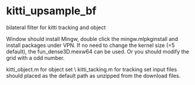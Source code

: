 # kitti_upsample_bf
bilateral filter for kitti tracking and object

Window should install Mingw, double click the mingw.mlpkginstall and install packages under VPN.
If no need to change the kernel size (=5 default), the fun_dense3D.mexw64 can be used. Or you should modify the grid with a odd number.

kitti_object.m for object set \\
kitti_tacking.m for tracking set
input files should placed as the default path as unzipped from the download files.
